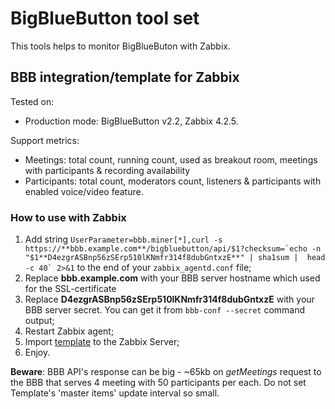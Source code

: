 # BigBlueButton tool set
This tools helps to monitor BigBlueButon with Zabbix.

## BBB integration/template for Zabbix
Tested on:

- Production mode: BigBlueButton v2.2, Zabbix 4.2.5.

Support metrics:
- Meetings: total count, running count, used as breakout room, meetings with participants & recording availability
- Participants: total count, moderators count, listeners & participants with enabled voice/video feature.

### How to use with Zabbix
1. Add string ``UserParameter=bbb.miner[*],curl -s https://**bbb.example.com**/bigbluebutton/api/$1?checksum=`echo -n "$1**D4ezgrASBnp56zSErp510lKNmfr314f8dubGntxzE**" | sha1sum |  head -c 40` 2>&1`` to the end of your ``zabbix_agentd.conf`` file;
2. Replace **bbb.example.com** with your BBB server hostname which used for the SSL-certificate
3. Replace **D4ezgrASBnp56zSErp510lKNmfr314f8dubGntxzE** with your BBB server secret. You can get it from ``bbb-conf --secret`` command output;
4. Restart Zabbix agent;
4. Import [template](https://github.com/zbx-sadman/BigBlueButton/tree/master/Zabbix_Templates) to the Zabbix Server;
6. Enjoy.

**Beware**: BBB API's response can be big - ~65kb on _getMeetings_ request to the BBB that serves 4 meeting with 50 participants per each. Do not set Template's 'master items' update interval so small.
